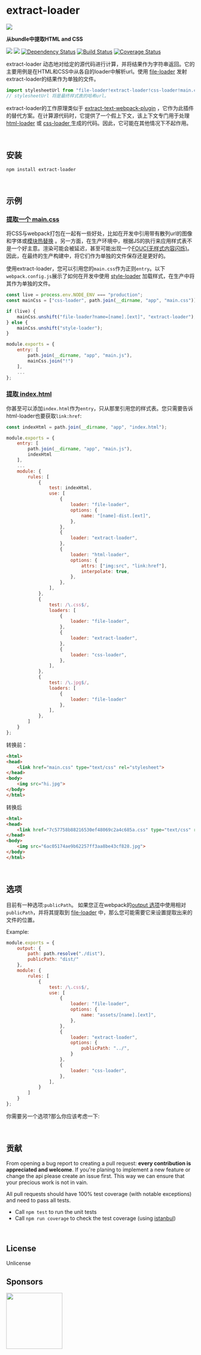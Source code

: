 extract-loader
==============
[![](https://img.shields.io/badge/Github-%E6%9F%A5%E7%9C%8B%E6%9B%B4%E5%A4%9A-brightgreen.svg)](https://github.com/peerigon/extract-loader)

**从bundle中提取HTML and CSS**

[![](https://img.shields.io/npm/v/extract-loader.svg)](https://www.npmjs.com/package/extract-loader)
[![](https://img.shields.io/npm/dm/extract-loader.svg)](https://www.npmjs.com/package/extract-loader)
[![Dependency Status](https://david-dm.org/peerigon/extract-loader.svg)](https://david-dm.org/peerigon/extract-loader)
[![Build Status](https://travis-ci.org/peerigon/extract-loader.svg?branch=master)](https://travis-ci.org/peerigon/extract-loader)
[![Coverage Status](https://img.shields.io/coveralls/peerigon/extract-loader.svg)](https://coveralls.io/r/peerigon/extract-loader?branch=master)

extract-loader 动态地对给定的源代码进行计算，并将结果作为字符串返回。它的主要用例是在HTML和CSS中从各自的loader中解析url。使用 [file-loader](//loaders/file-loader.md) 发射extract-loader的结果作为单独的文件。

```javascript
import stylesheetUrl from "file-loader!extract-loader!css-loader!main.css";
// stylesheetUrl 将是最终样式表的哈希url。
```

extract-loader的工作原理类似于 [extract-text-webpack-plugin](/Plugins/third-party/ExtractTextWebpackPlugin.md) ，它作为此插件的替代方案。在计算源代码时，它提供了一个假上下文，该上下文专门用于处理 [html-loader](//loaders/html-loader.md)  或 [css-loader ](//loaders/css-loader.md)生成的代码。因此，它可能在其他情况下不起作用。

<br>

安装
------------------------------------------------------------------------

`npm install extract-loader`

<br>

示例
------------------------------------------------------------------------

### [提取一个 main.css](https://github.com/peerigon/extract-loader/tree/master/examples/main-css)

将CSS与webpack打包在一起有一些好处，比如在开发中引用带有散列url的图像和字体或[模块热替换](http://webpack.github.io/docs/hot-module-replacement-with-webpack.html) 。另一方面，在生产环境中，根据JS的执行来应用样式表不是一个好主意。渲染可能会被延迟，甚至可能出现一个[FOUC(无样式内容闪烁)](https://en.wikipedia.org/wiki/Flash\_of\_unstyled_content)。因此，在最终的生产构建中，将它们作为单独的文件保存还是更好的。

使用extract-loader，您可以引用您的`main.css`作为正则`entry`。以下`webpack.config.js`展示了如何在开发中使用 [style-loader](/loaders/style-loader.md) 加载样式，在生产中将其作为单独的文件。

```javascript
const live = process.env.NODE_ENV === "production";
const mainCss = ["css-loader", path.join(__dirname, "app", "main.css")];

if (live) {
    mainCss.unshift("file-loader?name=[name].[ext]", "extract-loader");
} else {
    mainCss.unshift("style-loader");
}

module.exports = {
    entry: [
        path.join(__dirname, "app", "main.js"),
        mainCss.join("!")
    ],
    ...
};
```

### [提取 index.html](https://github.com/peerigon/extract-loader/tree/master/examples/index-html)

你甚至可以添加`index.html`作为`entry`，只从那里引用您的样式表。您只需要告诉html-loader也要获取`link:href`:

```javascript
const indexHtml = path.join(__dirname, "app", "index.html");

module.exports = {
    entry: [
        path.join(__dirname, "app", "main.js"),
        indexHtml
    ],
    ...
    module: {
        rules: [
            {
                test: indexHtml,
                use: [
                    {
                        loader: "file-loader",
                        options: {
                            name: "[name]-dist.[ext]",
                        },
                    },
                    {
                        loader: "extract-loader",
                    },
                    {
                        loader: "html-loader",
                        options: {
                            attrs: ["img:src", "link:href"],
                            interpolate: true,
                        },
                    },
                ],
            },
            {
                test: /\.css$/,
                loaders: [
                    {
                        loader: "file-loader",
                    },
                    {
                        loader: "extract-loader",
                    },
                    {
                        loader: "css-loader",
                    },
                ],
            },
            {
                test: /\.jpg$/,
                loaders: [
                    {
                        loader: "file-loader"
                    },
                ],
            },
        ]
    }
};
```

转换前：

```html
<html>
<head>
    <link href="main.css" type="text/css" rel="stylesheet">
</head>
<body>
    <img src="hi.jpg">
</body>
</html>
```

转换后

```html
<html>
<head>
    <link href="7c57758b88216530ef48069c2a4c685a.css" type="text/css" rel="stylesheet">
</head>
<body>
    <img src="6ac05174ae9b62257ff3aa8be43cf828.jpg">
</body>
</html>
```

<br>

选项
------------------------------------------------------------------------


目前有一种选项:`publicPath`。
如果您正在webpack的[output 选项](//configuration/output.md#outputpublicpath)中使用相对`publicPath`，并将其提取到 [file-loader](//loaders/file-loader.md) 中，那么您可能需要它来设置提取出来的文件的位置。

Example:

```js
module.exports = {
    output: {
        path: path.resolve("./dist"),
        publicPath: "dist/"
    },
    module: {
        rules: [
            {
                test: /\.css$/,
                use: [
                    {
                        loader: "file-loader",
                        options: {
                            name: "assets/[name].[ext]",
                        },
                    },
                    {
                        loader: "extract-loader",
                        options: {
                            publicPath: "../",
                        }
                    },
                    {
                        loader: "css-loader",
                    },
                ],
            }
        ]
    }
};
```

你需要另一个选项?那么你应该考虑一下:

<br>

贡献
------------------------------------------------------------------------

From opening a bug report to creating a pull request: **every contribution is appreciated and welcome**. If you're planing to implement a new feature or change the api please create an issue first. This way we can ensure that your precious work is not in vain.

All pull requests should have 100% test coverage (with notable exceptions) and need to pass all tests.

- Call `npm test` to run the unit tests
- Call `npm run coverage` to check the test coverage (using [istanbul](https://github.com/gotwarlost/istanbul))

<br>

License
------------------------------------------------------------------------

Unlicense

Sponsors
------------------------------------------------------------------------

[<img src="https://assets.peerigon.com/peerigon/logo/peerigon-logo-flat-spinat.png" width="150" />](https://peerigon.com)
